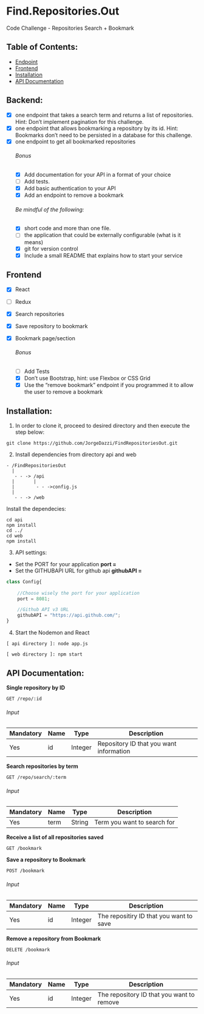 # Find.Repositories.Out
Code Challenge - Repositories Search + Bookmark

## Table of Contents:
- [Endpoint](#endpoint)
- [Frontend](#frontend)
- [Installation](#installation)
- [API Documentation](#api-documentation)

## Backend:
- [x] one endpoint that takes a search term and returns a list of repositories. Hint: Don’t
implement pagination for this challenge.
- [x] one endpoint that allows bookmarking a repository by its id. Hint: Bookmarks don’t need
to be persisted in a database for this challenge.
- [x] one endpoint to get all bookmarked repositories
    ###### Bonus
    - [x] Add documentation for your API in a format of your choice
    - [ ] Add tests.
    - [x] Add basic authentication to your API
    - [x] Add an endpoint to remove a bookmark

    ###### Be mindful of the following:
    - [x] short code and more than one file.
    - [ ] the application that could be externally configurable (what is it means)
    - [x] git for version control
    - [x] Include a small README that explains how to start your service
## Frontend
- [x] React
- [ ] Redux
- [x] Search repositories
- [x] Save repository to bookmark
- [X] Bookmark page/section

    ###### Bonus
    - [ ] Add Tests
    - [x] Don’t use Bootstrap, hint: use Flexbox or CSS Grid
    - [x] Use the “remove bookmark” endpoint if you programmed it to allow the user to remove a
bookmark
    
## Installation:

1. In order to clone it, proceed to desired directory and then execute the step below:
`````
git clone https://github.com/JorgeDazzi/FindRepositoriesOut.git
`````
2. Install dependencies from directory api and web
`````
- /FindRepositoriesOut
  |
   - - -> /api
  |       |
  |        - - ->config.js
  |
   - - -> /web 
`````  
Install the dependecies:
`````
cd api
npm install
cd ../
cd web
npm install
`````

3. API settings:
 - Set the PORT for your application __port = <Integer>__
 - Set the GITHUBAPI URL for github api __githubAPI = <String>__
`````javascript
class Config{
    
    //Choose wisely the port for your application
    port = 8081;

    //Github API v3 URL
    githubAPI = "https://api.github.com/";
}
`````

4. Start the Nodemon and React
  `````
  [ api directory ]: node app.js
  `````
  
  `````
  [ web directory ]: npm start
  `````

## API Documentation:

__Single repository by ID__
`````
GET /repo/:id
`````
###### Input
Mandatory | Name | Type | Description
----------|-----|------|------------
Yes | id | Integer| Repository ID that you want information


__Search repositories by term__
`````
GET /repo/search/:term
`````
###### Input
Mandatory | Name | Type | Description
----------|-----|------|------------
Yes | term | String| Term you want to search for


__Receive a list of all repositories saved__
`````
GET /bookmark
`````


__Save a repository to Bookmark__
`````
POST /bookmark
`````
###### Input
Mandatory | Name | Type | Description
----------|-----|------|------------
Yes | id | Integer| The repositiry ID that you want to save



__Remove a repository from Bookmark__
`````
DELETE /bookmark
`````
###### Input
Mandatory | Name | Type | Description
----------|-----|------|------------
Yes | id | Integer| The repository ID that you want to remove
